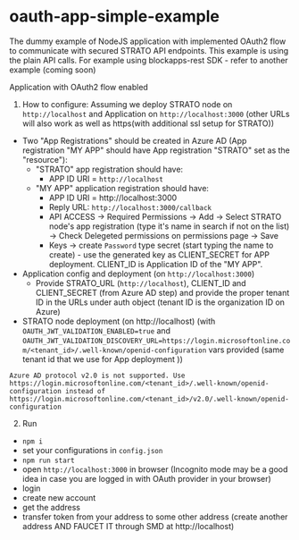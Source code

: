 # oauth-app-simple-example
The dummy example of NodeJS application with implemented OAuth2 flow to communicate with secured STRATO API endpoints. This example is using the plain API calls. For example using blockapps-rest SDK - refer to another example (coming soon)

Application with OAuth2 flow enabled

1. How to configure:
  Assuming we deploy STRATO node on `http://localhost` and Application on `http://localhost:3000` (other URLs will also work as well as https(with additional ssl setup for STRATO))
  - Two "App Registrations" should be created in Azure AD (App registration "MY APP" should have App registration "STRATO" set as the "resource"):
    - "STRATO" app registration should have:
      - APP ID URI = `http://localhost`
    - "MY APP" application registration should have:
      - APP ID URI = http://localhost:3000
      - Reply URL: `http://localhost:3000/callback`
      - API ACCESS -> Required Permissions -> Add -> Select STRATO node's app registration (type it's name in search if not on the list) -> Check Delegeted permissions on permissions page -> Save
      - Keys -> create `Password` type secret (start typing the name to create) - use the generated key as CLIENT_SECRET for APP deployment. CLIENT_ID is Application ID of the "MY APP".
  - Application config and deployment (on `http://localhost:3000`)
    - Provide STRATO_URL (`http://localhost`), CLIENT_ID and CLIENT_SECRET (from Azure AD step) and provide the proper tenant ID in the URLs under auth object (tenant ID is the organization ID on Azure)
  - STRATO node deployment (on http://localhost) (with `OAUTH_JWT_VALIDATION_ENABLED=true` and `OAUTH_JWT_VALIDATION_DISCOVERY_URL=https://login.microsoftonline.com/<tenant_id>/.well-known/openid-configuration` vars provided (same tenant id that we use for App deployment ))

```
Azure AD protocol v2.0 is not supported. Use https://login.microsoftonline.com/<tenant_id>/.well-known/openid-configuration instead of https://login.microsoftonline.com/<tenant_id>/v2.0/.well-known/openid-configuration
```
  
2. Run
  - `npm i`
  - set your configurations in `config.json`
  - `npm run start`
  - open `http://localhost:3000` in browser (Incognito mode may be a good idea in case you are logged in with OAuth provider in your browser)
  - login
  - create new account
  - get the address
  - transfer token from your address to some other address (create another address AND FAUCET IT through SMD at http://localhost)
